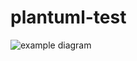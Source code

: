 # plantuml-test

![example diagram](https://c4e785b085b9.ngrok.io/proxy?cache=no&src=https://raw.githubusercontent.com/i-kay/plantuml-test/main/src/example-uml.iuml)
